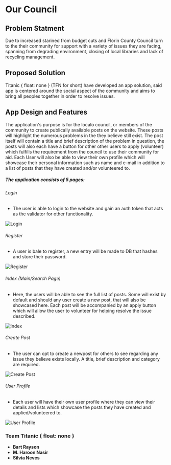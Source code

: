 # Our Council

## Problem Statment

Due to increased starined from budget cuts and Florin County Council turn to the their community for support with a variety of issues they are facing, spanning from degrading environment, closing of local libraries and lack of recycling management.

## Proposed Solution

Titanic { float: none } (TFN for short) have developed an app solution, said app is centered around the social aspect of the community and aims to bring all peoples together in order to resolve issues. 

## App Design and Features

The application's purpose is for the localo council, or members of the community to create publically available posts on the website. These posts will highlight the numerous problems in the they believe still exist. The post itself will contain a title and brief description of the problem in question, the posts will also each have a button for other other users to apply (volunteer) which fulfills the requirement from the council to use their community for aid. Each User will also be able to view their own profile which will showcase their personal information such as name and e-mail in addition to a list of posts that they have created and/or volunteered to.

##### The application consists of 5 pages:

###### Login

- The user is able to login to the website and gain an auth token that acts as the validator for other functionality.
  
![Login]()

###### Register

- A user is bale to register, a new entry will be made to DB that hashes and store their password.

![Register]()

###### Index (Main/Search Page)

- Here, the users will be able to see the full list of posts. Some will exist by default and should any user create a new post, that will also be showcased here. Each post will be accompanied by an apply button which will allow the user to volunteer for helping resolve the issue described.

![Index]()

###### Create Post

- The user can opt to create a newpost for others to see regarding any issue they believe exists locally. A title, brief description and category are required.

![Create Post]()

###### User Profile

- Each user will have their own user profile where they can view their details and lists which showcase the posts they have created and applied/volunteered to.

![User Profile]()

### Team Titanic \{ float: none \}
- **Bart Rayson**
- **M. Haroon Nasir**
- **Silvia Neves**
